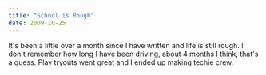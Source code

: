 ```yaml
---
title: "School is Rough"
date: 2009-10-25
---
```


It's been a little over a month since I have written and life is still rough.  I don't remember how long I have been driving, about 4 months I think, that's a guess.  Play tryouts went great and I ended up making techie crew.
